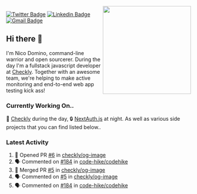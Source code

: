 <img align="right" src="https://user-images.githubusercontent.com/7415984/172472491-91b16eac-fa22-4ecf-92df-d687139fd1f9.gif" width="240" />


[![Twitter Badge](https://img.shields.io/badge/-@ndom91-1ca0f1?style=flat-square&labelColor=1ca0f1&logo=twitter&logoColor=white&link=https://twitter.com/ndom91)](https://twitter.com/ndom91) [![Linkedin Badge](https://img.shields.io/badge/-ndom91-blue?style=flat-square&logo=Linkedin&logoColor=white&link=https://www.linkedin.com/in/ndom91/)](https://www.linkedin.com/in/ndom91/) [![Gmail Badge](https://img.shields.io/badge/-yo@ndo.dev-c14438?style=flat-square&logo=mail.ru&logoColor=white&link=mailto:yo@ndo.dev)](mailto:yo@ndo.dev)

## Hi there 👋

I'm Nico Domino, command-line warrior and open sourcerer. During the day I'm a fullstack javascript developer at [Checkly](https://checklyhq.com). Together with an awesome team, we're helping to make active monitoring and end-to-end web app testing kick ass!

### Currently Working On..

🦝 [Checkly](https://checklyhq.com) during the day, 🔒 [NextAuth.js](https://github.com/nextauthjs/next-auth) at night. As well as various side projects that you can find listed below..

<!--START_SECTION_PROFILE_VIEWS:readme-info-->
<!--END_SECTION_PROFILE_VIEWS:readme-info-->

<!--START_SECTION_DAILY_COMMIT:readme-info-->
<!--END_SECTION_DAILY_COMMIT:readme-info-->

<!--START_SECTION_WEEKLY_COMMIT:readme-info-->
<!--END_SECTION_WEEKLY_COMMIT:readme-info-->

### Latest Activity

<!--START_SECTION:activity-->
1. 💪 Opened PR [#6](https://github.com/checkly/og-image/pull/6) in [checkly/og-image](https://github.com/checkly/og-image)
2. 🗣 Commented on [#184](https://github.com/code-hike/codehike/issues/184) in [code-hike/codehike](https://github.com/code-hike/codehike)
3. 🎉 Merged PR [#5](https://github.com/checkly/og-image/pull/5) in [checkly/og-image](https://github.com/checkly/og-image)
4. 🗣 Commented on [#5](https://github.com/checkly/og-image/issues/5) in [checkly/og-image](https://github.com/checkly/og-image)
5. 🗣 Commented on [#184](https://github.com/code-hike/codehike/issues/184) in [code-hike/codehike](https://github.com/code-hike/codehike)
<!--END_SECTION:activity-->
